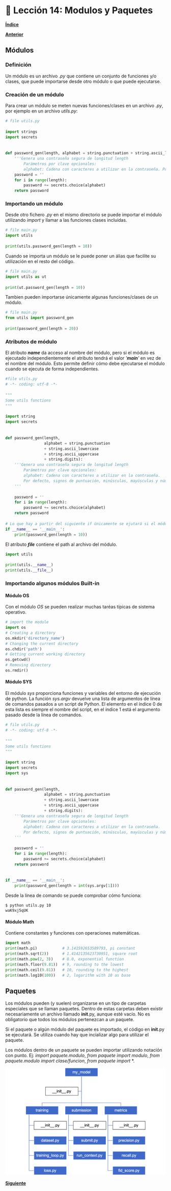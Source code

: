 # 📗 Lección 14: Modulos y Paquetes

**[Índice](../README.md)**

**[Anterior](../13_Funciones/README.md)**

## Módulos

### Definición

Un módulo es un archivo *.py* que contiene un conjunto de funciones y/o clases, que puede importarse desde otro módulo o que puede ejecutarse.

### Creación de un módulo

Para crear un módulo se meten nuevas funciones/clases en un archivo *.py*, por ejemplo en un archivo *utils.py*:

```python
# file utils.py

import strings
import secrets


def password_gen(length, alphabet = string.punctuation + string.ascii_lowercase + string.ascii_uppercase + string.digits):
    '''Genera una contraseña segura de longitud length
        Parámetros por clave opcionales:
        alphabet: Cadena con caracteres a utilizar en la contraseña. Por defecto, signos de puntuación, minúsculas, mayúsculas y números'''
    password = ''
    for i in range(length):
        password += secrets.choice(alphabet)
    return password
```

### Importando un módulo

Desde otro fichero *.py* en el mismo directorio se puede importar el módulo utilizando *import* y llamar a las funciones clases incluídas.

```python
# file main.py
import utils

print(utils.password_gen(length = 10))
```

Cuando se importa un módulo se le puede poner un álias que facilite su utilización en el resto del código.

```python
# file main.py
import utils as ut

print(ut.password_gen(length = 10))
```

Tambien pueden importarse únicamente algunas funciones/clases de un módulo.

```python
# file main.py
from utils import password_gen

print(password_gen(length = 20))
```

### Atributos de módulo

El atributo *__name__* da acceso al nombre del módulo, pero si el módulo es ejecutado independientemente el atributo tendrá el valor *'__main__'* en vez de el nombre del módulo. Esto permite definir cómo debe ejecutarse el módulo cuando se ejecuta de forma independientes.

```python
#file utils.py
# -*- coding: utf-8 -*-

"""
Some utils functions
"""

import string
import secrets


def password_gen(length, 
                 alphabet = string.punctuation 
                 + string.ascii_lowercase 
                 + string.ascii_uppercase 
                 + string.digits):
    '''Genera una contraseña segura de longitud length
        Parámetros por clave opcionales: 
        alphabet: Cadena con caracteres a utilizar en la contraseña. 
        Por defecto, signos de puntuación, minúsculas, mayúsculas y números
    '''

    password = ''
    for i in range(length):
        password += secrets.choice(alphabet)
    return password

# Lo que hay a partir del siguiente if únicamente se ejutará si el módulo es lanzado directamente, pero no si el módulo es importado
if __name__ == '__main__':
    print(password_gen(length = 10)) 
```

El atributo *__file__* contiene el path al archivo del módulo.

```python
import utils

print(utils.__name__)
print(utils.__file__)
```

### Importando algunos módulos Built-in

#### Módulo OS

Con el módulo *OS* se pueden realizar muchas taréas típicas de sistema operativo.

```python
# import the module
import os
# Creating a directory
os.mkdir('directory_name')
# Changing the current directory
os.chdir('path')
# Getting current working directory
os.getcwd()
# Removing directory
os.rmdir()
```

#### Módulo SYS

El módulo *sys* proporciona funciones y variables del entorno de ejecución de python. La función *sys.argv* devuelve una lista de argumentos de línea de comandos pasados a un script de Python. El elemento en el índice 0 de esta lista es siempre el nombre del script, en el índice 1 está el argumento pasado desde la línea de comandos.

```python
# file utils.py
# -*- coding: utf-8 -*-

"""
Some utils functions
"""

import string
import secrets
import sys


def password_gen(length, 
                 alphabet = string.punctuation 
                 + string.ascii_lowercase 
                 + string.ascii_uppercase 
                 + string.digits):
    '''Genera una contraseña segura de longitud length
        Parámetros por clave opcionales: 
        alphabet: Cadena con caracteres a utilizar en la contraseña. 
        Por defecto, signos de puntuación, minúsculas, mayúsculas y números
    '''

    password = ''
    for i in range(length):
        password += secrets.choice(alphabet)
    return password


if __name__ == '__main__':
    print(password_gen(length = int(sys.argv[1])))
```

Desde la línea de comando se puede comprobar cómo funciona:

```console
$ python utils.py 10
waK9xj5qUK
```

#### Módulo Math

Contiene constantes y funciones con operaciones matemáticas.

```python
import math
print(math.pi)           # 3.141592653589793, pi constant
print(math.sqrt(2))      # 1.4142135623730951, square root
print(math.pow(2, 3))    # 8.0, exponential function
print(math.floor(9.81))  # 9, rounding to the lowest
print(math.ceil(9.81))   # 10, rounding to the highest
print(math.log10(100))   # 2, logarithm with 10 as base
```

## Paquetes

Los módulos pueden (y suelen) organizarse en un tipo de carpetas especiales que se llaman paquetes. Dentro de estas carpetas deben existir necesariamente un archivo llamado __init__.py, aunque esté vacío. No es obligatorio que todos los módulos pertenezcan a un paquete.

Si el paquete o algún módulo del paquete es importado, el código en __init__.py se ejecutará. Se utiliza cuando hay que incializar algo para utilizar el paquete.

Los módulos dentro de un paquete se pueden importar utilizando notación con punto. Ej: *import paquete.modulo*, *from paquete import modulo*, *from paquete.modulo import clase/funcion*, *from paquete import* *.

![Estructura paquete](./media/paquetes.png)


**[Siguiente](../15_EntornosVirtuales/README.md)**
